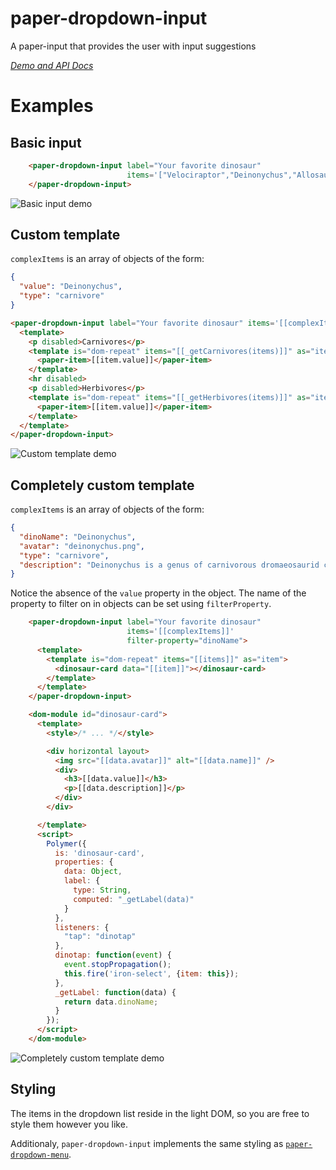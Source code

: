 # paper-dropdown-input
A paper-input that provides the user with input suggestions

_[Demo and API Docs](https://juravenator.github.io/paper-dropdown-input/components/paper-dropdown-input/)_

# Examples

## Basic input

<!---
```
<custom-element-demo>
  <template>
    <script src="../webcomponentsjs/webcomponents-lite.js"></script>
    <link rel="import" href="paper-dropdown-input.html">
    <link rel="import" href="../paper-item/paper-item.html">
    <next-code-block></next-code-block>
  </template>
</custom-element-demo>
```
-->
```html
    <paper-dropdown-input label="Your favorite dinosaur"
                          items='["Velociraptor","Deinonychus","Allosaurus","Brontosaurus","Carcharodontosaurus","Diplodocus","T-Rex"]'>
    </paper-dropdown-input>
```
![Basic input demo](demo/screenie1.png)

## Custom template

`complexItems` is an array of objects of the form:
```json
{
  "value": "Deinonychus",
  "type": "carnivore"
}
```
```html
<paper-dropdown-input label="Your favorite dinosaur" items='[[complexItems]]'>
  <template>
    <p disabled>Carnivores</p>
    <template is="dom-repeat" items="[[_getCarnivores(items)]]" as="item">
      <paper-item>[[item.value]]</paper-item>
    </template>
    <hr disabled>
    <p disabled>Herbivores</p>
    <template is="dom-repeat" items="[[_getHerbivores(items)]]" as="item">
      <paper-item>[[item.value]]</paper-item>
    </template>
  </template>
</paper-dropdown-input>
```
![Custom template demo](demo/screenie2.png)

## Completely custom template

`complexItems` is an array of objects of the form:
```json
{
  "dinoName": "Deinonychus",
  "avatar": "deinonychus.png",
  "type": "carnivore",
  "description": "Deinonychus is a genus of carnivorous dromaeosaurid coelurosaurian dinosaurs, with one described species, Deinonychus antirrhopus. This species, which could grow up to 3.4 metres (11 ft) long, lived during the early Cretaceous Period, about 115–108 million years ago (from the mid-Aptian to early Albian stages). Fossils have been recovered from the U.S. states of Montana, Utah, Wyoming, and Oklahoma, in rocks of the Cloverly Formation, Cedar Mountain Formation and Antlers Formation, though teeth that may belong to Deinonychus have been found much farther east in Maryland."
}
```
Notice the absence of the `value` property in the object. The name of the property to filter on in objects can be set using `filterProperty`.
```html
    <paper-dropdown-input label="Your favorite dinosaur"
                          items='[[complexItems]]'
                          filter-property="dinoName">
      <template>
        <template is="dom-repeat" items="[[items]]" as="item">
          <dinosaur-card data="[[item]]"></dinosaur-card>
        </template>
      </template>
    </paper-dropdown-input>

    <dom-module id="dinosaur-card">
      <template>
        <style>/* ... */</style>

        <div horizontal layout>
          <img src="[[data.avatar]]" alt="[[data.name]]" />
          <div>
            <h3>[[data.value]]</h3>
            <p>[[data.description]]</p>
          </div>
        </div>

      </template>
      <script>
        Polymer({
          is: 'dinosaur-card',
          properties: {
            data: Object,
            label: {
              type: String,
              computed: "_getLabel(data)"
            }
          },
          listeners: {
            "tap": "dinotap"
          },
          dinotap: function(event) {
            event.stopPropagation();
            this.fire('iron-select', {item: this});
          },
          _getLabel: function(data) {
            return data.dinoName;
          }
        });
      </script>
    </dom-module>
```
![Completely custom template demo](demo/screenie3.png)


<!-- ![example using templates](http://i.imgur.com/FD26RkN.png "example using templates") -->

## Styling
The items in the dropdown list reside in the light DOM, so you are free to style them however you like.

Additionaly, `paper-dropdown-input` implements the same styling as [`paper-dropdown-menu`](https://www.webcomponents.org/element/PolymerElements/paper-dropdown-menu/paper-dropdown-menu).
